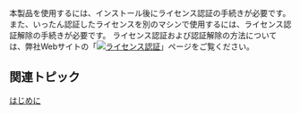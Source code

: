 本製品を使用するには、インストール後にライセンス認証の手続きが必要です。また、いったん認証したライセンスを別のマシンで使用するには、ライセンス認証解除の手続きが必要です。
ライセンス認証および認証解除の方法については、弊社Webサイトの「![](/DOCUMENT_SITE_LINK_PREFIX_HERE/document-site-files/images/f148c511-6e98-4b55-9904-150a375d5825/images/web.png)[ライセンス認証](https://developer.mescius.jp/support/license)」ページをご覧ください。

## 関連トピック

[はじめに](gcdocsite__documentlink?toc-item-id=3d175a1a-2d32-483f-88d2-63a0278ba40f)

<br>

